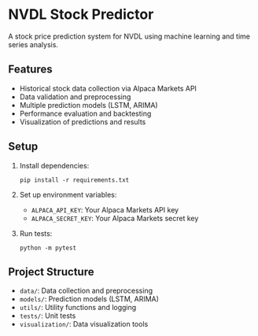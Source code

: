 # NVDL Stock Predictor

A stock price prediction system for NVDL using machine learning and time series analysis.

## Features

- Historical stock data collection via Alpaca Markets API
- Data validation and preprocessing
- Multiple prediction models (LSTM, ARIMA)
- Performance evaluation and backtesting
- Visualization of predictions and results

## Setup

1. Install dependencies:
   ```
   pip install -r requirements.txt
   ```

2. Set up environment variables:
   - `ALPACA_API_KEY`: Your Alpaca Markets API key
   - `ALPACA_SECRET_KEY`: Your Alpaca Markets secret key

3. Run tests:
   ```
   python -m pytest
   ```

## Project Structure

- `data/`: Data collection and preprocessing
- `models/`: Prediction models (LSTM, ARIMA)
- `utils/`: Utility functions and logging
- `tests/`: Unit tests
- `visualization/`: Data visualization tools